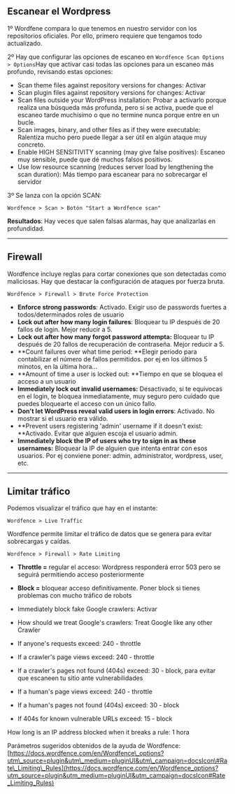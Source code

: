 ## Escanear el Wordpress

1º Wordfene compara lo que tenemos en nuestro servidor con los repositorios oficiales. Por ello, primero requiere que tengamos todo actualizado.

2º Hay que configurar las opciones de escaneo en `Wordfence Scan Options > Options`Hay que activar casi todas las opciones para un escaneo más profundo, revisando estas opciones:

* Scan theme files against repository versions for changes: Activar
* Scan plugin files against repository versions for changes: Activar
* Scan files outside your WordPress installation: Probar a activarlo porque realiza una búsqueda más profunda, pero si se activa, puede que el escaneo tarde muchísimo o que no termine nunca porque entre en un bucle.
* Scan images, binary, and other files as if they were executable: Ralentiza mucho pero puede llegar a ser útil en algún ataque muy concreto.
* Enable HIGH SENSITIVITY scanning \(may give false positives\): Escaneo muy sensible, puede que dé muchos falsos positivos.
* Use low resource scanning \(reduces server load by lengthening the scan duration\): Más tiempo para escanear para no sobrecargar el servidor

3º Se lanza con la opción SCAN:

`Wordfence > Scan > Botón "Start a Wordfence scan"`

**Resultados**: Hay veces que salen falsas alarmas, hay que analizarlas en profundidad.

---

## Firewall

Wordfence incluye reglas para cortar conexiones que son detectadas como maliciosas. Hay que destacar la configuración de ataques por fuerza bruta.

`Wordfence > Firewall > Brute Force Protection`

* **Enforce strong passwords**: Activado. Exigir uso de passwords fuertes a todos/determinados roles de usuario
* **Lock out after how many login failures**:  Bloquear tu IP después de 20 fallos de login. Mejor reducir a 5.
* **Lock out after how many forgot password attempta:** Bloquear tu IP después de 20 fallos de recuperación de contraseña. Mejor reducir a 5.
* **Count failures over what time period: **Elegir periodo para contabilizar el número de fallos permitidos. por ej en los últimos 5 minotos, en la última hora...
* **Amount of time a user is locked out: **Tiempo en que se bloquea el acceso a un usuario
* **Immediately lock out invalid usernames:** Desactivado, si te equivocas en el login, te bloquea inmediatamente, muy seguro pero cuidado que puedes bloquearte el acceso con un único fallo.
* **Don't let WordPress reveal valid users in login errors**: Activado. No mostrar si el usuario era válido.
* **Prevent users registering 'admin' username if it doesn't exist: **Activado. Evitar que alguien escoja el usuario admin.
* **Immediately block the IP of users who try to sign in as these usernames:** Bloquear la IP de alguien que intenta entrar con esos usuarios. Por ej conviene poner: admin, administrator, wordpress, user, etc. 

---

## Limitar tráfico

Podemos visualizar el tráfico que hay en el instante:

`Wordfence > Live Traffic`

Wordfence permite limitar el tráfico de datos que se genera para evitar sobrecargas y caídas.

`Wordfence > Firewall > Rate Limiting`

* **Throttle =** regular el acceso: Wordpress responderá error 503 pero se seguirá permitiendo acceso posteriormente
* **Block =** bloquear acceso definitivamente. Poner block si tienes problemas con mucho tráfico de robots

* Immediately block fake Google crawlers: Activar
* How should we treat Google's crawlers: Treat Google like any other Crawler
* If anyone's requests exceed: 240 - throttle
* If a crawler's page views exceed: 240 - throttle
* If a crawler's pages not found \(404s\) exceed: 30 - block, para evitar que escaneen tu sitio ante vulnerabilidades
* If a human's page views exceed: 240 - throttle
* If a human's pages not found \(404s\) exceed: 30 - block
* If 404s for known vulnerable URLs exceed: 15 - block

How long is an IP address blocked when it breaks a rule: 1 hora

Parámetros sugeridos obtenidos de la ayuda de Wordfence: [https://docs.wordfence.com/en/Wordfence\_options?utm\_source=plugin&utm\_medium=pluginUI&utm\_campaign=docsIcon\#Rate\_Limiting\_Rules](https://docs.wordfence.com/en/Wordfence_options?utm_source=plugin&utm_medium=pluginUI&utm_campaign=docsIcon#Rate_Limiting_Rules)

